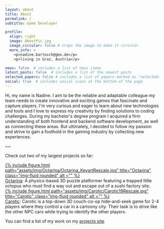 ```yaml
---
layout: about
title: About
permalink: /
subtitle: Game Developer

profile:
  align: right
  image: AboutPic.jpg
  image_circular: false # crops the image to make it circular
  more_info: >
    <p>nadine.bartosch@gmx.de</p>
    <p>living in Graz, Austria</p>

news: false  # includes a list of news items
latest_posts: false  # includes a list of the newest posts
selected_papers: false # includes a list of papers marked as "selected={true}"
social: true  # includes social icons at the bottom of the page
---
```


Hi, my name is Nadine. I aim to be the reliable and adaptable colleague my team needs to create innovative and exciting games that fascinate and capture players. I'm very curious and eager to learn about new technologies and tools and I love to express my creativity by finding solutions to coding challenges. During my bachelor's degree program I acquired a firm understanding of both frontend and backend software development, as well as connecting these areas. But ultimately, I decided to follow my passion and strive to gain a foothold in the gaming industry by collecting new experiences.


~~



Check out two of my largest projects so far:

<div class="row">
    <a class="text-center" style="margin: auto;" href="/projects/1_project/">
        {% include figure.html path="assets/img/Octarina/Octarina_KeyartRescale.jpg" title="Octarina" class="img-fluid rounded" alt ="" %}
    </a>
</div>
<div class="caption">
    <a href="/projects/1_project/">Octarina</a>: A physics-based 3D puzzle platformer featuring a trapped little octopus who must find a way out and escape out of a sushi factory site.
</div>

<div class="row">
    <a class="text-center" style="margin: auto;" href="/projects/2_project/">
        {% include figure.html path="assets/img/Carotic/Carotic19Rescale.jpg" title="Carotic" class="img-fluid rounded" alt ="" %}
    </a>
</div>
<div class="caption">
    <a href="/projects/2_project/">Carotic</a>: Carotic is a top-down 3D couch-co-op hide-and-seek game for 2-4 players where they control a car in a cartoony city. Their task is to drive like the other NPC cars while trying to identify the other players.
</div>


You can find a list of my work on my <a href="/projects/">projects site</a>.